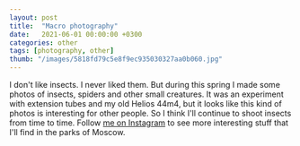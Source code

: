 ```yaml
---
layout: post
title:  "Macro photography"
date:   2021-06-01 00:00:00 +0300
categories: other
tags: [photography, other]
thumb: "/images/5818fd79c5e8f9ec935030327aa0b060.jpg"
---
```


I don't like insects. I never liked them. But during this spring I made some photos of insects, spiders and other small creatures. It was an experiment with extension tubes and my old Helios 44m4, but it looks like this kind of photos is interesting for other people. So I think I'll continue to shoot insects from time to time. Follow <a href='https://www.instagram.com/sfi0zy/'>me on Instagram</a> to see more interesting stuff that I'll find in the parks of Moscow.

